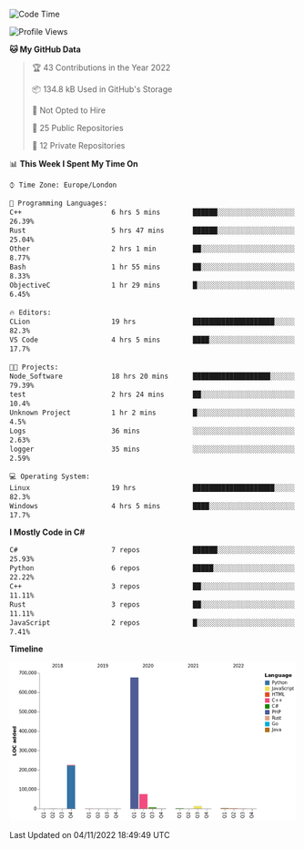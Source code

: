 <!--START_SECTION:waka-->
![Code Time](http://img.shields.io/badge/Code%20Time-358%20hrs%205%20mins-blue)

![Profile Views](http://img.shields.io/badge/Profile%20Views-0-blue)

**🐱 My GitHub Data** 

> 🏆 43 Contributions in the Year 2022
 > 
> 📦 134.8 kB Used in GitHub's Storage 
 > 
> 🚫 Not Opted to Hire
 > 
> 📜 25 Public Repositories 
 > 
> 🔑 12 Private Repositories  
 > 
📊 **This Week I Spent My Time On** 

```text
⌚︎ Time Zone: Europe/London

💬 Programming Languages: 
C++                      6 hrs 5 mins        ██████░░░░░░░░░░░░░░░░░░░   26.39% 
Rust                     5 hrs 47 mins       ██████░░░░░░░░░░░░░░░░░░░   25.04% 
Other                    2 hrs 1 min         ██░░░░░░░░░░░░░░░░░░░░░░░   8.77% 
Bash                     1 hr 55 mins        ██░░░░░░░░░░░░░░░░░░░░░░░   8.33% 
ObjectiveC               1 hr 29 mins        █░░░░░░░░░░░░░░░░░░░░░░░░   6.45%

🔥 Editors: 
CLion                    19 hrs              ████████████████████░░░░░   82.3% 
VS Code                  4 hrs 5 mins        ████░░░░░░░░░░░░░░░░░░░░░   17.7%

🐱‍💻 Projects: 
Node_Software            18 hrs 20 mins      ███████████████████░░░░░░   79.39% 
test                     2 hrs 24 mins       ██░░░░░░░░░░░░░░░░░░░░░░░   10.4% 
Unknown Project          1 hr 2 mins         █░░░░░░░░░░░░░░░░░░░░░░░░   4.5% 
Logs                     36 mins             ░░░░░░░░░░░░░░░░░░░░░░░░░   2.63% 
logger                   35 mins             ░░░░░░░░░░░░░░░░░░░░░░░░░   2.59%

💻 Operating System: 
Linux                    19 hrs              ████████████████████░░░░░   82.3% 
Windows                  4 hrs 5 mins        ████░░░░░░░░░░░░░░░░░░░░░   17.7%

```

**I Mostly Code in C#** 

```text
C#                       7 repos             ██████░░░░░░░░░░░░░░░░░░░   25.93% 
Python                   6 repos             █████░░░░░░░░░░░░░░░░░░░░   22.22% 
C++                      3 repos             ██░░░░░░░░░░░░░░░░░░░░░░░   11.11% 
Rust                     3 repos             ██░░░░░░░░░░░░░░░░░░░░░░░   11.11% 
JavaScript               2 repos             █░░░░░░░░░░░░░░░░░░░░░░░░   7.41%

```


**Timeline**

![Chart not found](https://raw.githubusercontent.com/Jirubizu/Jirubizu/master/charts/bar_graph.png) 


 Last Updated on 04/11/2022 18:49:49 UTC
<!--END_SECTION:waka-->